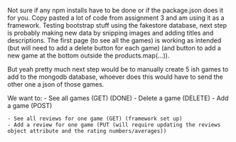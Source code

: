 Not sure if any npm installs have to be done or if the package.json does it for you. Copy pasted a lot of code from assignment 3 and am using it as a framework. Testing bootstrap stuff using the fakestore database, next step is probably making new data by snipping images and adding titles and descriptions. The first page (to see all the games) is working as intended (but will need to add a delete button for each game) (and button to add a new game at the bottom outside the products.map(...)).

But yeah pretty much next step would be to manually create 5 ish games to add to the mongodb database, whoever does this would have to send the other one a json of those games.

We want to:
    - See all games (GET) (DONE)
    - Delete a game (DELETE)
    - Add a game (POST)

    - See all reviews for one game (GET) (framework set up)
    - Add a review for one game (PUT (will require updating the reviews object attribute and the rating numbers/averages))